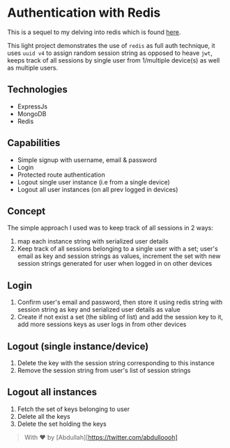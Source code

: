 # Authentication with Redis

This is a sequel to my delving into redis which is found [here](https://github.com/abdulloooh/redis-pr).

This light project demonstrates the use of `redis` as full auth technique, it uses `uuid v4` to assign random session string as opposed to heave `jwt`, keeps track of all sessions by single user from 1/multiple device(s) as well as multiple users.

## Technologies

- ExpressJs
- MongoDB
- Redis

## Capabilities

- Simple signup with username, email & password
- Login
- Protected route authentication
- Logout single user instance (i.e from a single device)
- Logout all user instances (on all prev logged in devices)

## Concept

The simple approach I used was to keep track of all sessions in 2 ways:

1. map each instance string with serialized user details
2. Keep track of all sessions belonging to a single user with a set; user's email as key and session strings as values, increment the set with new session strings generated for user when logged in on other devices

## Login

1. Confirm user's email and password, then store it using redis string with session string as key and serialized user details as value
2. Create if not exist a set (the sibling of list) and add the session key to it, add more sessions keys as user logs in from other devices

## Logout (single instance/device)

1. Delete the key with the session string corresponding to this instance
2. Remove the session string from user's list of session strings

## Logout all instances

1. Fetch the set of keys belonging to user
2. Delete all the keys
3. Delete the set holding the keys

> With ❤️ by [Abdullah][https://twitter.com/abdulloooh]
